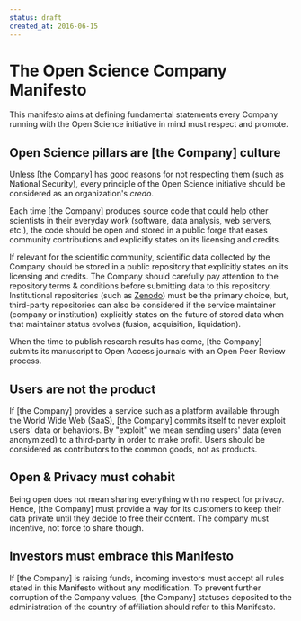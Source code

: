```yaml
---
status: draft
created_at: 2016-06-15
---
```


The Open Science Company Manifesto
==================================

This manifesto aims at defining fundamental statements every Company running
with the Open Science initiative in mind must respect and promote.

## Open Science pillars are [the Company] culture

Unless [the Company] has good reasons for not respecting them (such as National
Security), every principle of the Open Science initiative should be considered
as an organization's *credo*.

Each time [the Company] produces source code that could help other scientists in
their everyday work (software, data analysis, web servers, etc.), the code
should be open and stored in a public forge that eases community contributions
and explicitly states on its licensing and credits.

If relevant for the scientific community, scientific data collected by the
Company should be stored in a public repository that explicitly states on its
licensing and credits. The Company should carefully pay attention to the
repository terms & conditions before submitting data to this repository.
Institutional repositories (such as [Zenodo](https://zenodo.org)) must be the
primary choice, but, third-party repositories can also be considered if the
service maintainer (company or institution) explicitly states on the future of
stored data when that maintainer status evolves (fusion, acquisition,
liquidation).

When the time to publish research results has come, [the Company] submits its
manuscript to Open Access journals with an Open Peer Review process.

## Users are not the product

If [the Company] provides a service such as a platform available through the
World Wide Web (SaaS), [the Company] commits itself to never exploit users' data
or behaviors. By "exploit" we mean sending users' data (even anonymized) to a
third-party in order to make profit. Users should be considered as contributors
to the common goods, not as products.

## Open & Privacy must cohabit

Being open does not mean sharing everything with no respect for privacy. Hence,
[the Company] must provide a way for its customers to keep their data private
until they decide to free their content. The company must incentive, not force
to share though.

## Investors must embrace this Manifesto

If [the Company] is raising funds, incoming investors must accept all rules
stated in this Manifesto without any modification. To prevent further corruption
of the Company values, [the Company] statuses deposited to the administration of
the country of affiliation should refer to this Manifesto.
